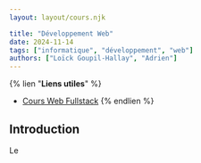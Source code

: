 ```yaml
---
layout: layout/cours.njk

title: "Développement Web"
date: 2024-11-14
tags: ["informatique", "développement", "web"]
authors: ["Loïck Goupil-Hallay", "Adrien"]
---
```


{% lien "**Liens utiles**" %}
- [Cours Web Fullstack](./assets/documents/fullstack.pdf)
{% endlien %}

## Introduction

Le
